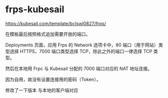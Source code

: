 # frps-kubesail

https://kubesail.com/template/bclswl0827/frps/

在模板最后按照格式追加需要开放的端口。

Deployments 页面，应用 Frps 的 Network 选项卡中，80 端口（用于网站）类型选择 HTTPS，7000 端口类型选择 TCP，除此之外的端口一律选择 TCP 类型。

然后在本地用 Frpc 与 Kubesail 分配的 7000 端口对应的 NAT 地址连接。

因为自用，故没有设置连接用的密码（Token）。


修改了一下版本 与本地的客户端对应
